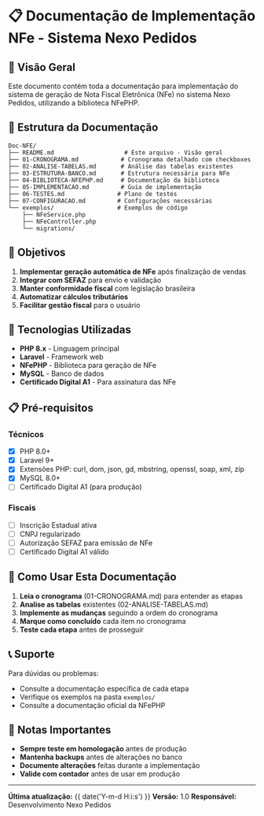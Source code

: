 # 📋 Documentação de Implementação NFe - Sistema Nexo Pedidos

## 📖 Visão Geral

Este documento contém toda a documentação para implementação do sistema de geração de Nota Fiscal Eletrônica (NFe) no sistema Nexo Pedidos, utilizando a biblioteca NFePHP.

## 📁 Estrutura da Documentação

```
Doc-NFE/
├── README.md                    # Este arquivo - Visão geral
├── 01-CRONOGRAMA.md            # Cronograma detalhado com checkboxes
├── 02-ANALISE-TABELAS.md       # Análise das tabelas existentes
├── 03-ESTRUTURA-BANCO.md       # Estrutura necessária para NFe
├── 04-BIBLIOTECA-NFEPHP.md     # Documentação da biblioteca
├── 05-IMPLEMENTACAO.md         # Guia de implementação
├── 06-TESTES.md               # Plano de testes
├── 07-CONFIGURACAO.md         # Configurações necessárias
└── exemplos/                  # Exemplos de código
    ├── NFeService.php
    ├── NFeController.php
    └── migrations/
```

## 🎯 Objetivos

1. **Implementar geração automática de NFe** após finalização de vendas
2. **Integrar com SEFAZ** para envio e validação
3. **Manter conformidade fiscal** com legislação brasileira
4. **Automatizar cálculos tributários** 
5. **Facilitar gestão fiscal** para o usuário

## 🔧 Tecnologias Utilizadas

- **PHP 8.x** - Linguagem principal
- **Laravel** - Framework web
- **NFePHP** - Biblioteca para geração de NFe
- **MySQL** - Banco de dados
- **Certificado Digital A1** - Para assinatura das NFe

## 📋 Pré-requisitos

### Técnicos
- [x] PHP 8.0+
- [x] Laravel 9+
- [x] Extensões PHP: curl, dom, json, gd, mbstring, openssl, soap, xml, zip
- [x] MySQL 8.0+
- [ ] Certificado Digital A1 (para produção)

### Fiscais
- [ ] Inscrição Estadual ativa
- [ ] CNPJ regularizado
- [ ] Autorização SEFAZ para emissão de NFe
- [ ] Certificado Digital A1 válido

## 🚀 Como Usar Esta Documentação

1. **Leia o cronograma** (01-CRONOGRAMA.md) para entender as etapas
2. **Analise as tabelas** existentes (02-ANALISE-TABELAS.md)
3. **Implemente as mudanças** seguindo a ordem do cronograma
4. **Marque como concluído** cada item no cronograma
5. **Teste cada etapa** antes de prosseguir

## 📞 Suporte

Para dúvidas ou problemas:
- Consulte a documentação específica de cada etapa
- Verifique os exemplos na pasta `exemplos/`
- Consulte a documentação oficial da NFePHP

## 📝 Notas Importantes

- **Sempre teste em homologação** antes de produção
- **Mantenha backups** antes de alterações no banco
- **Documente alterações** feitas durante a implementação
- **Valide com contador** antes de usar em produção

---

**Última atualização:** {{ date('Y-m-d H:i:s') }}
**Versão:** 1.0
**Responsável:** Desenvolvimento Nexo Pedidos
